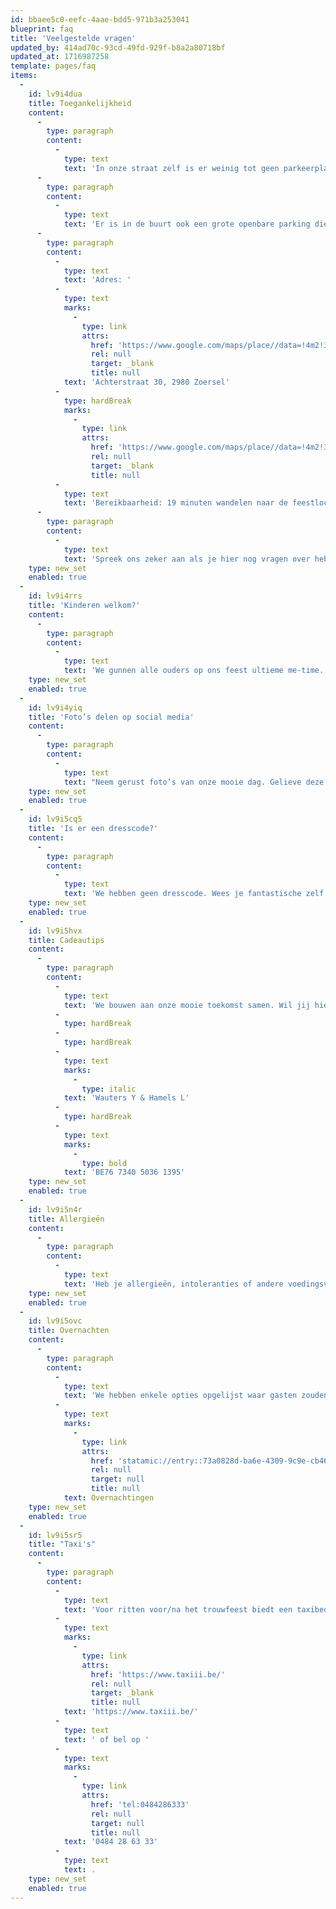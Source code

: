 ```yaml
---
id: bbaee5c0-eefc-4aae-bdd5-971b3a253041
blueprint: faq
title: 'Veelgestelde vragen'
updated_by: 414ad70c-93cd-49fd-929f-b8a2a80718bf
updated_at: 1716987258
template: pages/faq
items:
  -
    id: lv9i4dua
    title: Toegankelijkheid
    content:
      -
        type: paragraph
        content:
          -
            type: text
            text: 'In onze straat zelf is er weinig tot geen parkeerplaats. Het is altijd mogelijk om een plekje in de buurt te zoeken aan de kant van de straat. Zorg er dan wel voor dat je de buren zo min mogelijk hindert.'
      -
        type: paragraph
        content:
          -
            type: text
            text: 'Er is in de buurt ook een grote openbare parking die onze gasten mogen gebruiken.'
      -
        type: paragraph
        content:
          -
            type: text
            text: 'Adres: '
          -
            type: text
            marks:
              -
                type: link
                attrs:
                  href: 'https://www.google.com/maps/place//data=!4m2!3m1!1s0x47c400701f48bfed:0xff66d1d7ec960990?sa=X&ved=1t:8290&ictx=111'
                  rel: null
                  target: _blank
                  title: null
            text: 'Achterstraat 30, 2980 Zoersel'
          -
            type: hardBreak
            marks:
              -
                type: link
                attrs:
                  href: 'https://www.google.com/maps/place//data=!4m2!3m1!1s0x47c400701f48bfed:0xff66d1d7ec960990?sa=X&ved=1t:8290&ictx=111'
                  rel: null
                  target: _blank
                  title: null
          -
            type: text
            text: 'Bereikbaarheid: 19 minuten wandelen naar de feestlocatie.'
      -
        type: paragraph
        content:
          -
            type: text
            text: 'Spreek ons zeker aan als je hier nog vragen over hebt.'
    type: new_set
    enabled: true
  -
    id: lv9i4rrs
    title: 'Kinderen welkom?'
    content:
      -
        type: paragraph
        content:
          -
            type: text
            text: 'We gunnen alle ouders op ons feest ultieme me-time. Laat daarom de kinderen thuis.'
    type: new_set
    enabled: true
  -
    id: lv9i4yiq
    title: 'Foto’s delen op social media'
    content:
      -
        type: paragraph
        content:
          -
            type: text
            text: "Neem gerust foto’s van onze mooie dag. Gelieve deze niet zelf op social media te posten. Je mag ze ons steeds bezorgen zodat we kunnen\_nagenieten."
    type: new_set
    enabled: true
  -
    id: lv9i5cq5
    title: 'Is er een dresscode?'
    content:
      -
        type: paragraph
        content:
          -
            type: text
            text: 'We hebben geen dresscode. Wees je fantastische zelf op onze mooie dag.'
    type: new_set
    enabled: true
  -
    id: lv9i5hvx
    title: Cadeautips
    content:
      -
        type: paragraph
        content:
          -
            type: text
            text: 'We bouwen aan onze mooie toekomst samen. Wil jij hier ook graag een steentje aan bijdragen?'
          -
            type: hardBreak
          -
            type: hardBreak
          -
            type: text
            marks:
              -
                type: italic
            text: 'Wauters Y & Hamels L'
          -
            type: hardBreak
          -
            type: text
            marks:
              -
                type: bold
            text: 'BE76 7340 5036 1395'
    type: new_set
    enabled: true
  -
    id: lv9i5n4r
    title: Allergieën
    content:
      -
        type: paragraph
        content:
          -
            type: text
            text: 'Heb je allergieën, intoleranties of andere voedingsvoorkeuren? Laat het ons weten via het rsvp-formulier. We houden er in de mate van het mogelijke rekening mee.'
    type: new_set
    enabled: true
  -
    id: lv9i5ovc
    title: Overnachten
    content:
      -
        type: paragraph
        content:
          -
            type: text
            text: 'We hebben enkele opties opgelijst waar gasten zouden kunnen overnachten. Deze kan je terugvinden op volgende pagina: '
          -
            type: text
            marks:
              -
                type: link
                attrs:
                  href: 'statamic://entry::73a0828d-ba6e-4309-9c9e-cb46dcdd7303'
                  rel: null
                  target: null
                  title: null
            text: Overnachtingen
    type: new_set
    enabled: true
  -
    id: lv9i5sr5
    title: "Taxi's"
    content:
      -
        type: paragraph
        content:
          -
            type: text
            text: 'Voor ritten voor/na het trouwfeest biedt een taxibedrijf zijn diensten aan. Een rit van Zoersel naar Westmalle kost 30 euro, en van Zoersel naar Antwerpen 72 euro. Reserveringen zijn mogelijk tot één dag voor de rit. Reserveren kan via de website '
          -
            type: text
            marks:
              -
                type: link
                attrs:
                  href: 'https://www.taxiii.be/'
                  rel: null
                  target: _blank
                  title: null
            text: 'https://www.taxiii.be/'
          -
            type: text
            text: ' of bel op '
          -
            type: text
            marks:
              -
                type: link
                attrs:
                  href: 'tel:0484286333'
                  rel: null
                  target: null
                  title: null
            text: '0484 28 63 33'
          -
            type: text
            text: .
    type: new_set
    enabled: true
---
```

